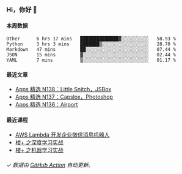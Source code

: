 ### Hi，你好 👋

#### 本周数据

<!--START_SECTION:waka-->
```text
Other      6 hrs 17 mins   ██████████████▓░░░░░░░░░░   58.93 % 
Python     3 hrs 3 mins    ███████▒░░░░░░░░░░░░░░░░░   28.70 % 
Markdown   47 mins         ██░░░░░░░░░░░░░░░░░░░░░░░   07.44 % 
JSON       15 mins         ▓░░░░░░░░░░░░░░░░░░░░░░░░   02.44 % 
YAML       7 mins          ▒░░░░░░░░░░░░░░░░░░░░░░░░   01.17 % 
```
<!--END_SECTION:waka-->

#### 最近文章

<!-- BLOG:START -->
- [Apps 精选 N138：Little Snitch，JSBox](http://huhuhang.com/post/product-hunt/product-hunt-n138)
- [Apps 精选 N137：Capslox，Photoshop](http://huhuhang.com/post/product-hunt/product-hunt-n137)
- [Apps 精选 N136：Airport](http://huhuhang.com/post/product-hunt/product-hunt-n136)
<!-- BLOG:END -->

#### 最近课程

<!-- SYL:START -->
- [AWS Lambda 开发企业微信消息机器人](https://lanqiao.cn/courses/2868)
- [楼+ 之深度学习实战](https://lanqiao.cn/courses/2617)
- [楼+ 之机器学习实战](https://lanqiao.cn/courses/2616)
<!-- SYL:END -->

###### ✓ 数据由 [GitHub Action](https://github.com/huhuhang/huhuhang/actions) 自动更新。
